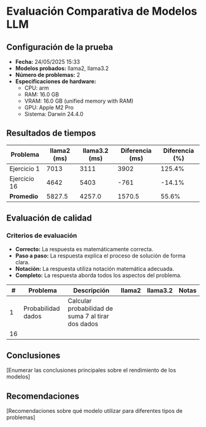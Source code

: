 # Evaluación Comparativa de Modelos LLM

## Configuración de la prueba

- **Fecha:** 24/05/2025 15:33
- **Modelos probados:** llama2, llama3.2
- **Número de problemas:** 2
- **Especificaciones de hardware:** 
  - CPU: arm
  - RAM: 16.0 GB
  - VRAM: 16.0 GB (unified memory with RAM)
  - GPU: Apple M2 Pro
  - Sistema: Darwin 24.4.0

## Resultados de tiempos

| Problema | llama2 (ms) | llama3.2 (ms) | Diferencia (ms) | Diferencia (%) |
|----------|---------------|---------------|---------------|---------------|
| Ejercicio 1 | 7013 | 3111 | 3902 | 125.4% |
| Ejercicio 16 | 4642 | 5403 | -761 | -14.1% |
| **Promedio** | 5827.5 | 4257.0 | 1570.5 | 55.6% |

## Evaluación de calidad

### Criterios de evaluación
- **Correcto:** La respuesta es matemáticamente correcta.
- **Paso a paso:** La respuesta explica el proceso de solución de forma clara.
- **Notación:** La respuesta utiliza notación matemática adecuada.
- **Completo:** La respuesta aborda todos los aspectos del problema.

| # | Problema | Descripción | llama2 | llama3.2 | Notas |
|---|----------|-------------|----------|----------|-------|
| 1 | Probabilidad dados | Calcular probabilidad de suma 7 al tirar dos dados | |  |  |
| 16 |  |  | |  |  |

## Conclusiones

[Enumerar las conclusiones principales sobre el rendimiento de los modelos]

## Recomendaciones

[Recomendaciones sobre qué modelo utilizar para diferentes tipos de problemas]